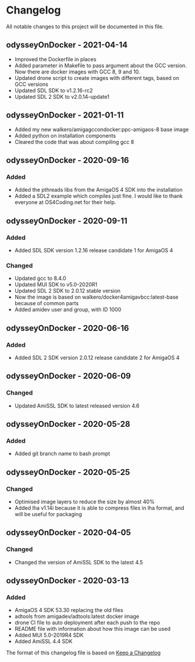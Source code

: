 # Changelog
All notable changes to this project will be documented in this file.

## odysseyOnDocker - 2021-04-14
- Improved the Dockerfile in places
- Added parameter in Makefile to pass argument about the GCC version. Now there are docker images with GCC 8, 9 and 10.
- Updated drone script to create images with different tags, based on GCC versions
- Updated SDL SDK to v1.2.16-rc2
- Updated SDL 2 SDK to v2.0.14-update1

## odysseyOnDocker - 2021-01-11
- Added my new walkero/amigagccondocker:ppc-amigaos-8 base image
- Added python on installation components
- Cleared the code that was about compiling gcc 8
## odysseyOnDocker - 2020-09-16
### Added
- Added the pthreads libs from the AmigaOS 4 SDK into the installation
- Added a SDL2 example which compiles just fine. I would like to thank everyone at OS4Coding.net for their help.

## odysseyOnDocker - 2020-09-11
### Added
- Added SDL SDK version 1.2.16 release candidate 1 for AmigaOS 4

### Changed
- Updated gcc to 8.4.0
- Updated MUI SDK to v5.0-2020R1
- Updated SDL 2 SDK to 2.0.12 stable version
- Now the image is based on walkero/docker4amigavbcc:latest-base because of common parts
- Added amidev user and group, with ID 1000

## odysseyOnDocker - 2020-06-16
### Added
- Added SDL 2 SDK version 2.0.12 release candidate 2 for AmigaOS 4

## odysseyOnDocker - 2020-06-09
### Changed
- Updated AmiSSL SDK to latest released version 4.6

## odysseyOnDocker - 2020-05-28
### Added
- Added git branch name to bash prompt

## odysseyOnDocker - 2020-05-25
### Changed
- Optimised image layers to reduce the size by almost 40%
- Added lha v1.14i because it is able to compress files in lha format, and will be useful for packaging

## odysseyOnDocker - 2020-04-05
### Changed
- Changed the version of AmiSSL SDK to the latest 4.5

## odysseyOnDocker - 2020-03-13
### Added
- AmigaOS 4 SDK 53.30 replacing the old files
- adtools from amigadev/adtools:latest docker image
- drone CI file to auto deployment after each push to the repo
- README file with information about how this image can be used
- Added MUI 5.0-2019R4 SDK
- Added AmiSSL 4.4 SDK





The format of this changelog file is based on [Keep a Changelog](https://keepachangelog.com/en/1.0.0/)